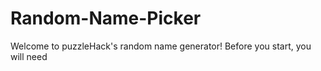 # Random-Name-Picker

Welcome to puzzleHack's random name generator! Before you start, you will need
